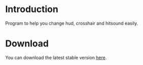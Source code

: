# Introduction

Program to help you change hud, crosshair and hitsound easily.

# Download

You can download the latest stable version [here](https://github.com/PhongGuy/TF2Tools/releases/latest/download/TF2Tools.zip).
